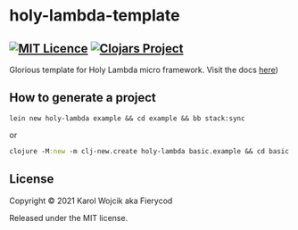 # holy-lambda-template
[![MIT Licence](https://badges.frapsoft.com/os/mit/mit.svg?v=103)](https://opensource.org/licenses/mit-license.php)
[![Clojars Project](https://img.shields.io/clojars/v/holy-lambda/lein-template.svg)](https://clojars.org/holy-lambda/lein-template)
---

Glorious template for Holy Lambda micro framework.
Visit the docs [here](https://cljdoc.org/d/io.github.FieryCod/holy-lambda/CURRENT))

## How to generate a project

``` 
lein new holy-lambda example && cd example && bb stack:sync
```

or 

``` clojure
clojure -M:new -m clj-new.create holy-lambda basic.example && cd basic.example && bb stack:sync
```

## License
Copyright © 2021 Karol Wojcik aka Fierycod

Released under the MIT license.
